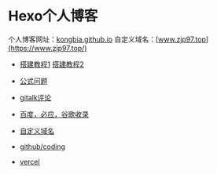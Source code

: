 # Hexo个人博客

个人博客网址：[kongbia.github.io](https://kongbia.github.io/)
自定义域名：[www.zjp97.top](https://www.zjp97.top/)


- [搭建教程1](https://www.cnblogs.com/liuxianan/p/build-blog-website-by-hexo-github.html) [搭建教程2](https://xiuxiuing.gitee.io/blog/2018/08/08/giteepage/)

- [公式问题](https://www.dazhuanlan.com/2019/12/24/5e01d6ad88402/)

- [gitalk评论](https://www.cnblogs.com/qisi007/p/13731562.html)

- [百度，必应，谷歌收录](https://blog.csdn.net/weixin_41800884/article/details/103750683)

- [自定义域名](https://www.cnblogs.com/LandWind/articles/8232033.html)

- [github/coding](https://zhuanlan.zhihu.com/p/142545818)

- [vercel](https://www.cnblogs.com/xuyiyang/p/13647069.html)

